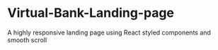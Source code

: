 # Virtual-Bank-Landing-page
A highly responsive landing page using React styled components and smooth scroll
